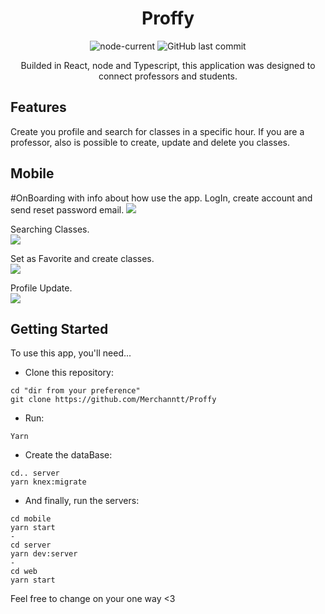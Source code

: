 <div align="center">

# Proffy
![node-current](https://img.shields.io/node/v/package)
![GitHub last commit](https://img.shields.io/github/last-commit/Merchanntt/Proffy)


Builded in React, node and Typescript, this application was designed to connect professors and students.

</div>

## Features

Create you profile and search for classes in a specific hour. If you are a professor, also is possible to create, update and delete you classes.

## Mobile

  
#OnBoarding with info about how use the app. LogIn, create account and send reset password email.
![](https://media.giphy.com/media/Vdieba0p0SMBSlofi3/giphy.gif)

Searching Classes. <br />
![](https://media.giphy.com/media/UT5LzQHBrTLHc3cUsq/giphy.gif)

Set as Favorite and create classes.  <br />
![](https://media.giphy.com/media/Q5cuVtFtH0kleHf1yH/giphy.gif)

Profile Update.  <br />
![](https://media.giphy.com/media/J4bOvtwplmfSQpUHAH/giphy.gif)


## Getting Started
To use this app, you'll need...

- Clone this repository: 
```shell
cd "dir from your preference"
git clone https://github.com/Merchanntt/Proffy
``` 
- Run: 
```shell
Yarn
```
- Create the dataBase:
```shell
cd.. server
yarn knex:migrate
```
- And finally, run the servers:
```shell
cd mobile
yarn start
-
cd server
yarn dev:server
-
cd web
yarn start
```

Feel free to change on your one way <3
